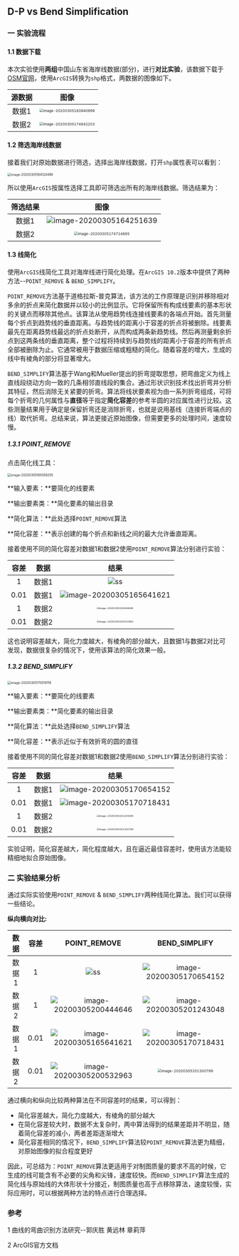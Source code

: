 ## D-P vs Bend Simplification

### 一 实验流程

#### 1.1 数据下载

本次实验使用**两组**中国山东省海岸线数据(部分)，进行**对比实验**，该数据下载于[OSM官网](https://www.openstreetmap.org/)，使用`ArcGIS`转换为`shp`格式，两数据的图像如下。


| 源数据 |                                                  图像                                                  |
| :----: | :----------------------------------------------------------------------------------------------------: |
| 数据1  | <img src="作业1.assets/image-20200305163940999.png" alt="image-20200305163940999" style="zoom:50%;" /> |
| 数据2  | <img src="作业1.assets/image-20200305174842203.png" alt="image-20200305174842203" style="zoom:50%;" /> |




#### 1.2 筛选海岸线数据

接着我们对原始数据进行筛选，选择出海岸线数据，打开`shp`属性表可以看到：

<img src="作业1.assets/image-20200305164124499.png" alt="image-20200305164124499" style="zoom:50%;" />

所以使用`ArcGIS`按属性选择工具即可筛选出所有的海岸线数据。筛选结果为：

| 筛选结果 |                                                  图像                                                  |
| :------: | :----------------------------------------------------------------------------------------------------: |
|  数据1   |                  ![image-20200305164251639](作业1.assets/image-20200305164251639.png)                  |
|  数据2   | <img src="作业1.assets/image-20200305174714885.png" alt="image-20200305174714885" style="zoom:50%;" /> |



#### 1.3 线简化

使用`ArcGIS`线简化工具对海岸线进行简化处理。在`ArcGIS 10.2`版本中提供了两种方法--`POINT_REMOVE` & `BEND_SIMPLIFY`。

`POINT_REMOVE`方法基于道格拉斯-普克算法，该方法的工作原理是识别并移除相对多余的折点来简化数据并以较小的比例显示。它将保留所有构成线要素的基本形状的关键点而移除其他点。该算法从使用趋势线连接线要素的各端点开始。首先测量每个折点到趋势线的垂直距离。与趋势线的距离小于容差的折点将被删除。线要素最先在距离趋势线最远的折点处断开，从而构成两条新趋势线。然后再测量剩余折点到这两条线的垂直距离，整个过程将持续到与趋势线的距离小于容差的所有折点全部被删除为止。它通常被用于数据压缩或粗糙的简化。随着容差的增大，生成的线中有棱角的部分将显著增大。

`BEND_SIMPLIFY`算法基于Wang和Mueller提出的折弯提取思想，把弯曲定义为线上直线段绕动方向一致的几条相邻直线段的集合。通过形状识别技术找出折弯并分析其特征，然后消除无关紧要的折弯。算法将线状要素视为由一系列折弯组成，可将每个折弯的几何属性与**直径**等于指定**简化容差**的参考半圆的对应属性进行比较。这些测量结果用于确定是保留折弯还是消除折弯，也就是说用基线（连接折弯端点的线）取代折弯。总结来说，算法更接近原始图像，但需要更多的处理时间，速度较慢。

##### 1.3.1 POINT_REMOVE

点击简化线工具：

<img src="作业1.assets/image-20200305165058255.png" alt="image-20200305165058255" style="zoom:50%;" />

**输入要素：**要简化的线要素

**输出要素类：**简化要素的输出目录

**简化算法：**此处选择`POINT_REMOVE`算法

**简化容差：**表示创建的每个折点和新线之间的最大允许垂直距离。

接着使用不同的简化容差对数据1和数据2使用`POINT_REMOVE`算法分别进行实验：

| 容差  | 数据  |                                                  结果                                                   |
| :---: | :---: | :-----------------------------------------------------------------------------------------------------: |
|   1   | 数据1 |                             ![ss](作业1.assets/image-20200305165530834.png)                             |
| 0.01  | 数据1 |                  ![image-20200305165641621](作业1.assets/image-20200305165641621.png)                   |
|   1   | 数据2 | <img src="作业1.assets/image-20200305200444646.png" alt="image-20200305200444646" style="zoom: 33%;" /> |
| 0.01  | 数据2 | <img src="作业1.assets/image-20200305200532963.png" alt="image-20200305200532963" style="zoom: 33%;" /> |

这也说明容差越大，简化力度越大，有棱角的部分越大，且数据1与数据2对比可发现，数据很复杂的情况下，使用该算法的简化效果一般。

##### 1.3.2 BEND_SIMPLIFY

<img src="作业1.assets/image-20200305170518118.png" alt="image-20200305170518118" style="zoom:50%;" />

**输入要素：**要简化的线要素

**输出要素类：**简化要素的输出目录

**简化算法：**此处选择`BEND_SIMPLIFY`算法

**简化容差：**表示近似于有效折弯的圆的直径

接着使用不同的简化容差对数据1和数据2使用`BEND_SIMPLIFY`算法分别进行实验：

| 容差  | 数据  |                                                  结果                                                  |
| :---: | :---: | :----------------------------------------------------------------------------------------------------: |
|   1   | 数据1 |                  ![image-20200305170654152](作业1.assets/image-20200305170654152.png)                  |
| 0.01  | 数据1 |                  ![image-20200305170718431](作业1.assets/image-20200305170718431.png)                  |
|   1   | 数据2 | <img src="作业1.assets/image-20200305201243048.png" alt="image-20200305201243048" style="zoom:33%;" /> |
| 0.01  | 数据2 | <img src="作业1.assets/image-20200305201300799.png" alt="image-20200305201300799" style="zoom:33%;" /> |

实验证明，简化容差越大，简化程度越大，且在逼近最佳容差时，使用该方法能较精细地拟合原始图像。

### 二 实验结果分析

通过实际实验使用`POINT_REMOVE` & `BEND_SIMPLIFY`两种线简化算法。我们可以获得一些结论。

**纵向横向对比:**

| 数据  | 容差  |                             POINT_REMOVE                             |                                             BEND_SIMPLIFY                                              |
| :---: | :---: | :------------------------------------------------------------------: | :----------------------------------------------------------------------------------------------------: |
| 数据1 |   1   |           ![ss](作业1.assets/image-20200305165530834.png)            |                  ![image-20200305170654152](作业1.assets/image-20200305170654152.png)                  |
| 数据2 |   1   | ![image-20200305200444646](作业1.assets/image-20200305200444646.png) |                  ![image-20200305201243048](作业1.assets/image-20200305201243048.png)                  |
| 数据1 | 0.01  | ![image-20200305165641621](作业1.assets/image-20200305165641621.png) |                  ![image-20200305170718431](作业1.assets/image-20200305170718431.png)                  |
| 数据2 | 0.01  | ![image-20200305200532963](作业1.assets/image-20200305200532963.png) | <img src="作业1.assets/image-20200305201300799.png" alt="image-20200305201300799" style="zoom:50%;" /> |

通过横向和纵向比较两种算法在不同容差时的结果，可以得到：

+ 简化容差越大，简化力度越大，有棱角的部分越大
+ 在简化容差较大时，数据不太复杂时，两中算法得到的结果差距并不明显，随着简化容差的减小，两者差距逐渐增大
+ 简化容差相同的情况下，`BEND_SIMPLIFY`算法较`POINT_REMOVE`算法更为精细，对原始图像的拟合程度更好

因此，可总结为：`POINT_REMOVE`算法更适用于对制图质量的要求不高的时候，它生成的线可能含有不必要的尖角和尖锋，速度较快。而`BEND_SIMPLIFY`算法生成的简化线与原始线的大体形状十分接近，制图质量也高于点移除算法，速度较慢，实际应用时，可以根据两种方法的特点进行合理选择。



### 参考

1 曲线的弯曲识别方法研究--郭庆胜 黄远林 章莉萍

2 ArcGIS官方文档

